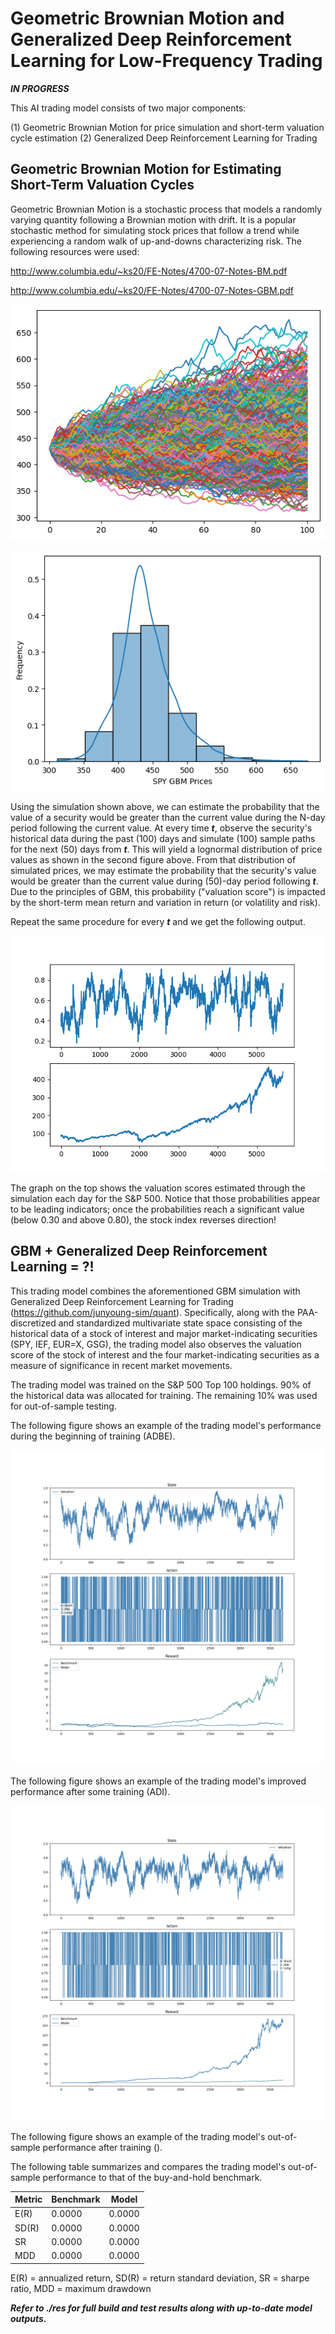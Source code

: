 # Geometric Brownian Motion and Generalized Deep Reinforcement Learning for Low-Frequency Trading

***IN PROGRESS***

This AI trading model consists of two major components:

(1) Geometric Brownian Motion for price simulation and short-term valuation cycle estimation
(2) Generalized Deep Reinforcement Learning for Trading

## Geometric Brownian Motion for Estimating Short-Term Valuation Cycles

Geometric Brownian Motion is a stochastic process that models a randomly varying quantity following a Brownian motion with drift. It is a popular stochastic method for simulating stock prices that follow a trend while experiencing a random walk of up-and-downs characterizing risk. The following resources were used:

http://www.columbia.edu/~ks20/FE-Notes/4700-07-Notes-BM.pdf

http://www.columbia.edu/~ks20/FE-Notes/4700-07-Notes-GBM.pdf

![alt text](https://github.com/junyoung-sim/gbm-drl-quant/blob/main/etc/gbm_sample_path.png)

![alt text](https://github.com/junyoung-sim/gbm-drl-quant/blob/main/etc/gbm_lognormal_prices.png)

Using the simulation shown above, we can estimate the probability that the value of a security would be greater than the current value during the N-day period following the current value. At every time ***t***, observe the security's historical data during the past (100) days and simulate (100) sample paths for the next (50) days from ***t***. This will yield a lognormal distribution of price values as shown in the second figure above. From that distribution of simulated prices, we may estimate the probability that the security's value would be greater than the current value during (50)-day period following ***t***. Due to the principles of GBM, this probability ("valuation score") is impacted by the short-term mean return and variation in return (or volatility and risk).

Repeat the same procedure for every ***t*** and we get the following output.

![alt text](https://github.com/junyoung-sim/gbm-drl-quant/blob/main/etc/valuation_cycle_example.png)

The graph on the top shows the valuation scores estimated through the simulation each day for the S&P 500. Notice that those probabilities appear to be leading indicators; once the probabilities reach a significant value (below 0.30 and above 0.80), the stock index reverses direction!

## GBM + Generalized Deep Reinforcement Learning = ?!

This trading model combines the aforementioned GBM simulation with Generalized Deep Reinforcement Learning for Trading (https://github.com/junyoung-sim/quant). Specifically, along with the PAA-discretized and standardized multivariate state space consisting of the historical data of a stock of interest and major market-indicating securities (SPY, IEF, EUR=X, GSG), the trading model also observes the valuation score of the stock of interest and the four market-indicating securities as a measure of significance in recent market movements.

The trading model was trained on the S&P 500 Top 100 holdings. 90% of the historical data was allocated for training. The remaining 10% was used for out-of-sample testing.

The following figure shows an example of the trading model's performance during the beginning of training (ADBE).

![alt text](https://github.com/junyoung-sim/gbm-drl-quant/blob/main/res/ADBE-train.png)

The following figure shows an example of the trading model's improved performance after some training (ADI).

![alt text](https://github.com/junyoung-sim/gbm-drl-quant/blob/main/res/ADI-train.png)

The following figure shows an example of the trading model's out-of-sample performance after training ().



The following table summarizes and compares the trading model's out-of-sample performance to that of the buy-and-hold benchmark.

| Metric | Benchmark | Model  |
|--------|-----------|--------|
| E(R)   | 0.0000    | 0.0000 |
| SD(R)  | 0.0000    | 0.0000 |
| SR     | 0.0000    | 0.0000 |
| MDD    | 0.0000    | 0.0000 |

E(R) = annualized return, SD(R) = return standard deviation, SR = sharpe ratio, MDD = maximum drawdown

***Refer to ./res for full build and test results along with up-to-date model outputs.***